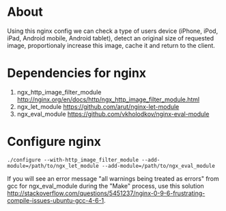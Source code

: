 About
========================

Using this nginx config we can check a type of users device (iPhone, iPod, iPad, Android mobile, Android tablet), detect an original size of requested image, proportionaly increase this image, cache it and return to the client.

Dependencies for nginx
========================

1. ngx_http_image_filter_module http://nginx.org/en/docs/http/ngx_http_image_filter_module.html
2. ngx_let_module https://github.com/arut/nginx-let-module
3. ngx_eval_module https://github.com/vkholodkov/nginx-eval-module

Configure nginx
========================

	./configure --with-http_image_filter_module --add-module=/path/to/ngx_let_module --add-module=/path/to/ngx_eval_module

If you will see an error message "all warnings being treated as errors" from gcc for ngx_eval_module during the "Make" process, use this solution http://stackoverflow.com/questions/5451237/nginx-0-9-6-frustrating-compile-issues-ubuntu-gcc-4-6-1.
